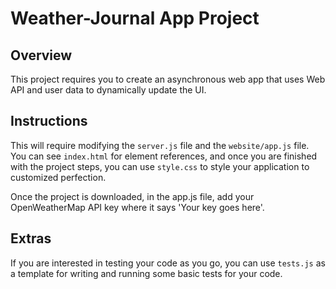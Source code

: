 # Weather-Journal App Project

## Overview
This project requires you to create an asynchronous web app that uses Web API and user data to dynamically update the UI. 

## Instructions
This will require modifying the `server.js` file and the `website/app.js` file. You can see `index.html` for element references, and once you are finished with the project steps, you can use `style.css` to style your application to customized perfection.

Once the project is downloaded, in the app.js file, add your OpenWeatherMap API key where it says 'Your key goes here'.

## Extras
If you are interested in testing your code as you go, you can use `tests.js` as a template for writing and running some basic tests for your code.
